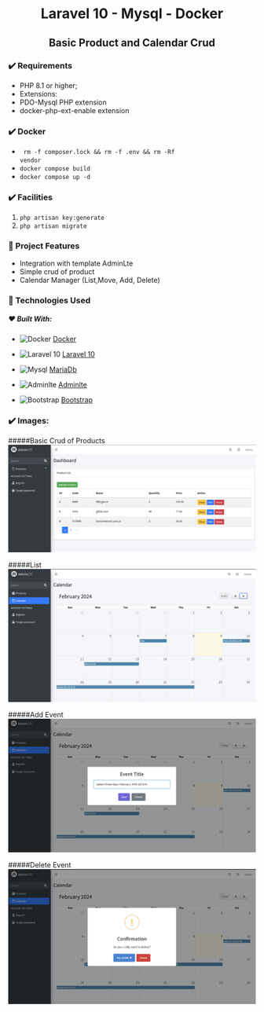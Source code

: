 
<h1 align="center">Laravel 10 - Mysql - Docker</h1> 

## <div align="center">Basic Product and Calendar Crud </div>

###  :heavy_check_mark:	Requirements

- PHP 8.1 or higher;
- Extensions:
- PDO-Mysql PHP extension 
- docker-php-ext-enable extension


### :heavy_check_mark:	Docker

- <code> rm -f composer.lock && rm -f .env && rm -Rf vendor</code>
- <code>docker compose build</code>
- <code>docker compose up -d</code>

### :heavy_check_mark:	Facilities

1. <code>php artisan key:generate</code>
2. <code>php artisan migrate</code>


### :hammer: Project Features

- Integration with template AdminLte 
- Simple crud of product
- Calendar Manager (List,Move, Add, Delete)

### :rocket: Technologies Used

##### :heart: Built With:

* ![Docker](https://img.shields.io/badge/Docker-<COLOR>?style=for-the-badge&logo=docker&logoColor=white) [Docker](https://www.docker.com/)
* ![Laravel 10](https://img.shields.io/badge/Laravel%2010-<COLOR>?style=for-the-badge&logo=laravel&logoColor=white) [Laravel 10](https://laravel.com/)
* ![Mysql](https://img.shields.io/badge/MongoDB-<COLOR>?style=for-the-badge&logo=mongodb&logoColor=white) [MariaDb](https://www.mariadb.com/)

* ![Adminlte](https://img.shields.io/badge/Adminlte-<COLOR>?style=for-the-badge&logo=Adminlte&logoColor=white) [Adminlte](https://adminlte.io/)
* ![Bootstrap](https://img.shields.io/badge/Bootstrap-<COLOR>?style=for-the-badge&logo=bootstrap&logoColor=white) [Bootstrap](https://getbootstrap.com/)


### :heavy_check_mark: Images:

#####Basic Crud of Products
![Products](/capture.png)

#####List
![Calendar](/calendar.png)

#####Add Event
![Calendar](/calendar_add_event.png)

#####Delete Event
![Calendar](/calendar_delete_event.png)

